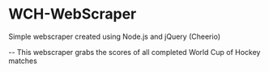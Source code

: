 # WCH-WebScraper
Simple webscraper created using Node.js and jQuery (Cheerio) 

-- This webscraper grabs the scores of all completed World Cup of Hockey matches
